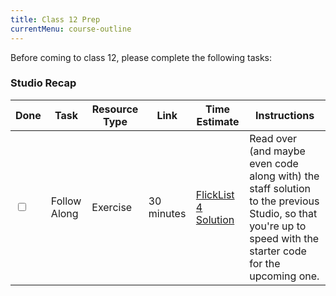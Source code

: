 ```yaml
---
title: Class 12 Prep
currentMenu: course-outline
---
```


Before coming to class 12, please complete the following tasks:


### Studio Recap
Done | Task | Resource Type | Link | Time Estimate | Instructions
-----|------|---------------|------|---------------|-------------
<input type="checkbox" v-model="checks.p12a" /> | Follow Along | Exercise | 30 minutes | [FlickList 4 Solution](https://github.com/LaunchCodeEducation/flicklist/tree/studio4-staff-solution) | Read over (and maybe even code along with) the staff solution to the previous Studio, so that you're up to speed with the starter code for the upcoming one.
